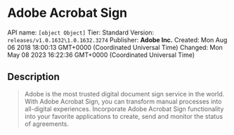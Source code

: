 # Adobe Acrobat Sign
API name: `[object Object]`
Tier: Standard
Version: `releases/v1.0.1632\1.0.1632.3274`
Publisher: **Adobe Inc.**
Created: Mon Aug 06 2018 18:00:13 GMT+0000 (Coordinated Universal Time)
Changed: Mon May 08 2023 16:22:36 GMT+0000 (Coordinated Universal Time)

## Description
> Adobe is the most trusted digital document sign service in the world. With Adobe Acrobat Sign, you can transform manual processes into all-digital experiences. Incorporate Adobe Acrobat Sign functionality into your favorite applications to create, send and monitor the status of agreements.

